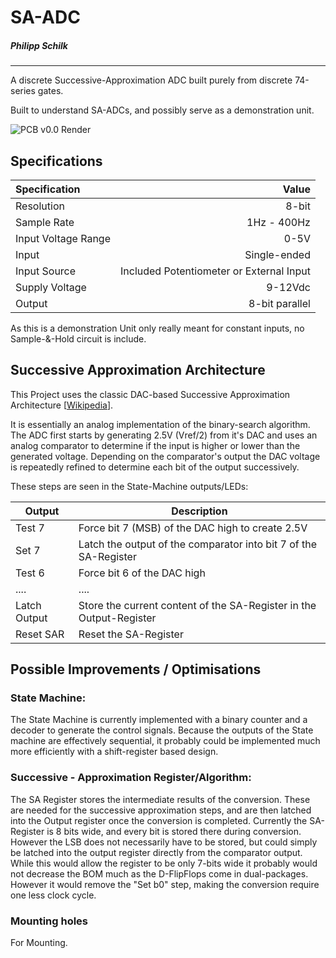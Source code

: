 # SA-ADC
##### Philipp Schilk
---
A discrete Successive-Approximation ADC built purely from discrete 74-series gates.

Built to understand SA-ADCs, and possibly serve as a demonstration unit.

![PCB v0.0 Render](https://raw.githubusercontent.com/TheSchilk/SA-ADC/master/Doc/SA-ADC_PCBrender_v0.0.jpg)

## Specifications
| Specification  | Value  |
| :------------ | ------------: |
| Resolution  | 8-bit  |
| Sample Rate  |  1Hz - 400Hz |
| Input Voltage Range | 0-5V |
| Input | Single-ended|
| Input Source | Included Potentiometer or External Input |
| Supply Voltage | 9-12Vdc |
| Output | 8-bit parallel |

As this is a demonstration Unit only really meant for constant inputs, no Sample-&-Hold
circuit is include.

## Successive Approximation Architecture

This Project uses the classic DAC-based Successive Approximation Architecture [[Wikipedia](https://en.wikipedia.org/wiki/Successive_approximation_ADC "DAC-based Successive Approxmation Architecture")].

It is essentially an analog implementation of the binary-search algorithm. The ADC first
starts by generating 2.5V (Vref/2) from it's DAC and uses an analog comparator to
determine if the input is higher or lower than the generated voltage. Depending on the
comparator's output the DAC voltage is repeatedly refined to determine each bit of the
output successively.

These steps are seen in the State-Machine outputs/LEDs:

|  Output  | Description |
| ------------ | ------------ |
| Test 7 |  Force bit 7 (MSB) of the DAC high to create 2.5V  |
| Set 7  |  Latch the output of the comparator into bit 7 of the SA-Register |
| Test 6  |  Force bit 6 of the DAC high |
| ....  | ....  |
| Latch Output  |  Store the current content of the SA-Register in the Output-Register |
|  Reset SAR |  Reset the SA-Register |

## Possible Improvements  / Optimisations

### State Machine:
The State Machine is currently implemented with a binary counter and a decoder to
generate the control signals. Because the outputs of the State machine are effectively
sequential, it probably could be implemented much more efficiently with a shift-register
based design.

### Successive  - Approximation Register/Algorithm:
The SA Register stores the intermediate results of the conversion. These are needed for
the successive approximation steps, and are then latched into the Output register once
the conversion is completed. Currently the SA-Register is 8 bits wide, and every bit is
stored there during conversion. However the LSB does not necessarily have to be stored, 
but could simply be latched into the output register directly from the comparator output.
While this would allow the register to be only 7-bits wide it probably would not decrease
the BOM much as the D-FlipFlops come in dual-packages. However it would remove the 
"Set b0" step, making the conversion require one less clock cycle.

### Mounting holes
For Mounting. 